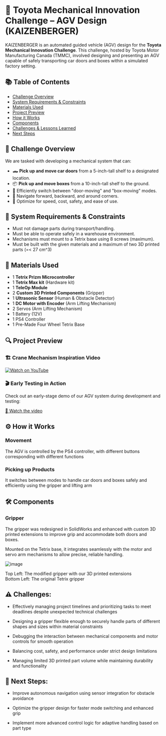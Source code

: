 # 🚗 Toyota Mechanical Innovation Challenge – AGV Design (KAIZENBERGER)

KAIZENBERGER is an automated guided vehicle (AGV) design for the **Toyota Mechanical Innovation Challenge**. This challenge, hosted by Toyota Motor Manufacturing Canada (TMMC), involved designing and presenting an AGV capable of safely transporting car doors and boxes within a simulated factory setting.

## 📚 Table of Contents
- [Challenge Overview](#challenge-overview)
- [System Requirements & Constraints](#system-requirements--constraints)
- [Materials Used](#materials-used)
- [Project Preview](#project-preview)
- [How it Works](#how-it-works)
- [Components](#components)
- [Challenges & Lessons Learned](#challenges--lessons-learned)
- [Next Steps](#next-steps)

## 📌 Challenge Overview
We are tasked with developing a mechanical system that can:
- 🛻 **Pick up and move car doors** from a 5-inch-tall shelf to a designated location.
- 📦 **Pick up and move boxes** from a 10-inch-tall shelf to the ground.
- 🔄 Efficiently switch between "door-moving" and "box-moving" modes.
- 🚗 Navigate forward, backward, and around corners.
- 💸 Optimize for speed, cost, safety, and ease of use.

## 🧱 System Requirements & Constraints
- Must not damage parts during transport/handling.
- Must be able to operate safely in a warehouse environment.
- Mechanisms must mount to a Tetrix base using 8 screws (maximum).
- Must be built with the given materials and a maximum of two 3D printed parts (=< 27 cm^3)

## 🧰 Materials Used
- 1 **Tetrix Prizm Microcontroller**
- 1 **Tetrix Max kit** (Hardware kit)
- 1 **TeleOp Module**
- 2 **Custom 3D Printed Components** (Gripper)
- 1 **Ultrasonic Sensor** (Human & Obstacle Detector) 
- 1 **DC Motor with Encoder** (Arm Lifting Mechanism) 
- 2 Servos (Arm Lifting Mechanism)
- 1 Battery (12V)
- 1 PS4 Controller
- 1 Pre-Made Four Wheel Tetrix Base

## 🔍 Project Preview 

### 🏗️ Crane Mechanism Inspiration Video

[![Watch on YouTube](https://img.youtube.com/vi/T3MieUvsxxU/0.jpg)](https://youtu.be/T3MieUvsxxU)

### 🎬 Early Testing in Action

Check out an early-stage demo of our AGV system during development and testing:

[🔗 Watch the video](https://github.com/user-attachments/assets/0cc993b4-1a04-4319-93ec-2eacf7249065)

## ⚙️ How it Works 
### Movement
The AGV is controlled by the PS4 controller, with different buttons corresponding with different functions
### Picking up Products
It switches between modes to handle car doors and boxes safely and efficiently using the gripper and lifting arm

## 🛠 Components 

### Gripper
The gripper was redesigned in SolidWorks and enhanced with custom 3D printed extensions to improve grip and accommodate both doors and boxes.

Mounted on the Tetrix base, it integrates seamlessly with the motor and servo arm mechanisms to allow precise, reliable handling.

![image](https://github.com/user-attachments/assets/f78ac7f2-cae5-4efd-8a4e-7ab6ec7f24ea)

Top Left: The modified gripper with our 3D printed extensions   
Bottom Left: The original Tetrix gripper

## ⚠️ Challenges: 
- Effectively managing project timelines and prioritizing tasks to meet deadlines despite unexpected technical challenges

- Designing a gripper flexible enough to securely handle parts of different shapes and sizes within material constraints

- Debugging the interaction between mechanical components and motor controls for smooth operation

- Balancing cost, safety, and performance under strict design limitations

- Managing limited 3D printed part volume while maintaining durability and functionality
  
## 🚀 Next Steps: 
- Improve autonomous navigation using sensor integration for obstacle avoidance

- Optimize the gripper design for faster mode switching and enhanced grip

- Implement more advanced control logic for adaptive handling based on part type










